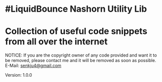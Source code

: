 # #LiquidBounce Nashorn Utility Lib
# Collection of useful code snippets from all over the internet

NOTICE: If you are the copyright owner of any code provided and want it to be removed, please contact me and it will be removed as soon as possible. E-Mail: senkju4@gmail.com

Version: 1.0.0

